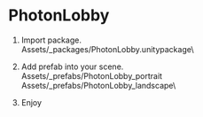 # PhotonLobby

1. Import package.\
Assets/_packages/PhotonLobby.unitypackage\

2. Add prefab into your scene.\
Assets/_prefabs/PhotonLobby_portrait\
Assets/_prefabs/PhotonLobby_landscape\

3. Enjoy
